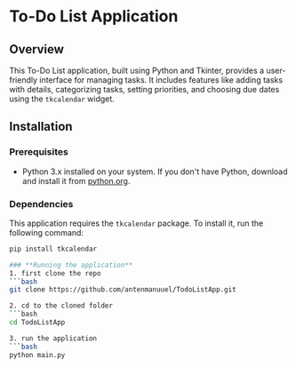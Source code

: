 # To-Do List Application

## Overview
This To-Do List application, built using Python and Tkinter, provides a user-friendly interface for managing tasks. It includes features like adding tasks with details, categorizing tasks, setting priorities, and choosing due dates using the `tkcalendar` widget.

## Installation

### Prerequisites
- Python 3.x installed on your system. If you don't have Python, download and install it from [python.org](https://www.python.org/downloads/).

### Dependencies
This application requires the `tkcalendar` package. To install it, run the following command:
```bash
pip install tkcalendar

### **Running the application** 
1. first clone the repo
```bash
git clone https://github.com/antenmanuuel/TodoListApp.git

2. cd to the cloned folder
```bash
cd TodoListApp

3. run the application
```bash
python main.py
